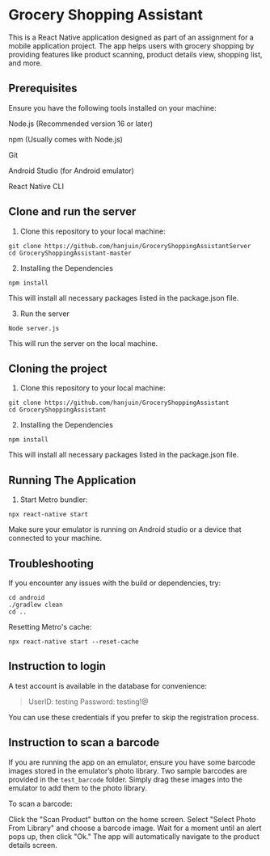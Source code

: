 # Grocery Shopping Assistant

This is a React Native application designed as part of an assignment for a mobile application project. The app helps users with grocery shopping by providing features like product scanning, product details view, shopping list, and more.

## Prerequisites

Ensure you have the following tools installed on your machine:

Node.js (Recommended version 16 or later)

npm (Usually comes with Node.js)

Git

Android Studio (for Android emulator)

React Native CLI

## Clone and run the server

1. Clone this repository to your local machine:
```
git clone https://github.com/hanjuin/GroceryShoppingAssistantServer
cd GroceryShoppingAssistant-master
```

2. Installing the Dependencies
```
npm install
```
This will install all necessary packages listed in the package.json file.

3. Run the server
```
Node server.js
```
This will run the server on the local machine.


## Cloning the project

1. Clone this repository to your local machine:

```
git clone https://github.com/hanjuin/GroceryShoppingAssistant
cd GroceryShoppingAssistant
```

2. Installing the Dependencies
```
npm install
```
This will install all necessary packages listed in the package.json file.

## Running The Application
1. Start Metro bundler:
```
npx react-native start
```
Make sure your emulator is running on Android studio or a device that connected to your machine. 


## Troubleshooting
If you encounter any issues with the build or dependencies, try:
```
cd android
./gradlew clean
cd ..
```
Resetting Metro's cache:
```
npx react-native start --reset-cache
```

## Instruction to login
A test account is available in the database for convenience:

> UserID: testing
> Password: testing!@

You can use these credentials if you prefer to skip the registration process.

## Instruction to scan a barcode
If you are running the app on an emulator, ensure you have some barcode images stored in the emulator’s photo library. 
Two sample barcodes are provided in the `test_barcode` folder. 
Simply drag these images into the emulator to add them to the photo library.

To scan a barcode:

Click the "Scan Product" button on the home screen.
Select "Select Photo From Library" and choose a barcode image.
Wait for a moment until an alert pops up, then click "Ok."
The app will automatically navigate to the product details screen.
